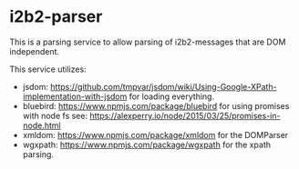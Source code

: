 # i2b2-parser
This is a parsing service to allow parsing of i2b2-messages that are DOM independent.



This service utilizes: 
- jsdom: https://github.com/tmpvar/jsdom/wiki/Using-Google-XPath-implementation-with-jsdom
for loading everything.
- bluebird: https://www.npmjs.com/package/bluebird  for using promises with node fs
see: https://alexperry.io/node/2015/03/25/promises-in-node.html
- xmldom:   https://www.npmjs.com/package/xmldom for the DOMParser
- wgxpath: https://www.npmjs.com/package/wgxpath  for the xpath parsing.




